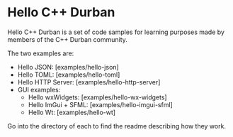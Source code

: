 # Hello C++ Durban
Hello C++ Durban is a set of code samples for learning purposes made by members of the C++ Durban community.

The two examples are:
* Hello JSON: [examples/hello-json]
* Hello TOML: [examples/hello-toml]
* Hello HTTP Server: [examples/hello-http-server]
* GUI examples:
  * Hello wxWidgets: [examples/hello-wx-widgets]
  * Hello ImGui + SFML: [examples/hello-imgui-sfml]
  * Hello Wt: [examples/hello-wt]

Go into the directory of each to find the readme describing how they work.
